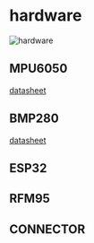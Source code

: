 # hardware

![hardware](https://github.com/user-attachments/assets/5ee925a3-7ab7-4acc-ab72-e81abaa55924)

## MPU6050

[datasheet](https://invensense.tdk.com/wp-content/uploads/2015/02/MPU-6000-Datasheet1.pdf)

## BMP280

[datasheet](https://cdn-shop.adafruit.com/datasheets/BST-BMP280-DS001-11.pdf)

## ESP32

## RFM95

## CONNECTOR
